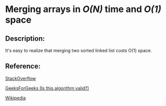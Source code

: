 Merging arrays in *O(N)* time and *O(1)* space
===

Description:
---
It's easy to realize that merging two sorted linked list costs O(1) space.

Reference:
---
[StackOverflow](https://stackoverflow.com/questions/2571049/how-to-sort-in-place-using-the-merge-sort-algorithm)

[GeeksForGeeks (Is this algorithm valid?)](https://www.geeksforgeeks.org/efficiently-merging-two-sorted-arrays-with-o1-extra-space/)

[Wikipedia](https://en.wikipedia.org/wiki/Merge_sort#Variants)